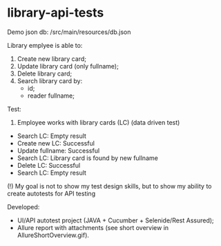 # library-api-tests

Demo json db: /src/main/resources/db.json

Library emplyee is able to:
1. Create new library card;
2. Update library card (only fullname);
3. Delete library card;
4. Search library card by:
   - id;
   - reader fullname;

Test:
1. Employee works with library cards (LC) (data driven test)
- Search LC: Empty result
- Create new LC: Successful
- Update fullname: Successful
- Search LC: Library card is found by new fullname
- Delete LC: Successful
- Search LC: Empty result

(!) My goal is not to show my test design skills, but to show my ability to create autotests for API testing

Developed:
- UI/API autotest project (JAVA + Cucumber + Selenide/Rest Assured);
- Allure report with attachments (see short overview in AllureShortOverview.gif).